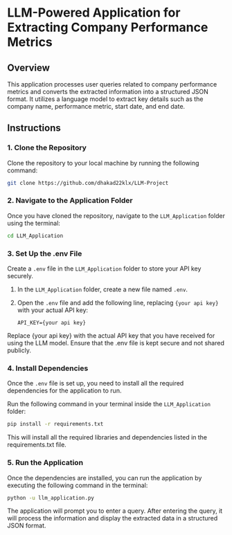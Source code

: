 # LLM-Powered Application for Extracting Company Performance Metrics

## Overview

This application processes user queries related to company performance metrics and converts the extracted information into a structured JSON format. It utilizes a language model to extract key details such as the company name, performance metric, start date, and end date.

## Instructions

### 1. Clone the Repository

Clone the repository to your local machine by running the following command:

```bash
git clone https://github.com/dhakad22klx/LLM-Project
```

### 2. Navigate to the Application Folder

Once you have cloned the repository, navigate to the `LLM_Application` folder using the terminal:

```bash
cd LLM_Application
```


### 3. Set Up the .env File

Create a `.env` file in the `LLM_Application` folder to store your API key securely.

1. In the `LLM_Application` folder, create a new file named `.env`.
2. Open the `.env` file and add the following line, replacing `{your api key}` with your actual API key:
   
   ```plaintext
   API_KEY={your api key}
   ```
Replace {your api key} with the actual API key that you have received for using the LLM model. Ensure that the .env file is kept secure and not shared publicly.

### 4. Install Dependencies

Once the `.env` file is set up, you need to install all the required dependencies for the application to run.

Run the following command in your terminal inside the `LLM_Application` folder:

```bash
pip install -r requirements.txt
```
This will install all the required libraries and dependencies listed in the requirements.txt file.

### 5. Run the Application

Once the dependencies are installed, you can run the application by executing the following command in the terminal:

```bash
python -u llm_application.py
```
The application will prompt you to enter a query. After entering the query, it will process the information and display the extracted data in a structured JSON format.
